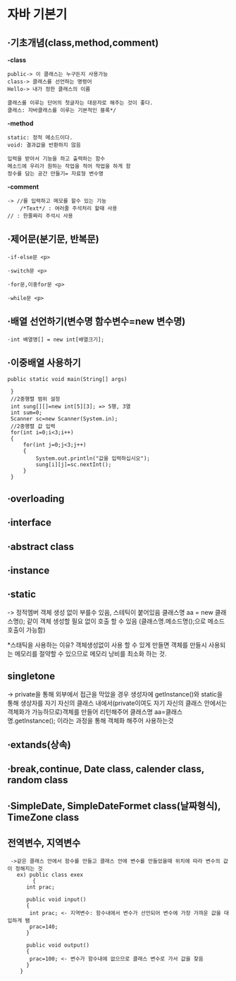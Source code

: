 # 자바 기본기

<h2>·기초개념(class,method,comment)</h2><p>
	
   <b>-class</b> <p>
	
    public-> 이 클래스는 누구든지 사용가능
    class-> 클래스를 선언하는 명령어
    Hello-> 내가 정한 클래스의 이름

    클래스를 이루는 단어의 첫글자는 대문자로 해주는 것이 좋다.
    클래스: 자바클래스를 이루는 기본적인 블록*/
   
  <b>-method</b> <p>
	

    static: 정적 메소드이다.
    void: 결과값을 반환하지 않음
		
    입력을 받아서 기능을 하고 출력하는 함수
    메소드에 우리가 원하는 작업을 적어 작업을 하게 함
    정수를 담는 공간 만들기= 자료형 변수명 
   
   <b>-comment</b> <p>
   
    -> //를 입력하고 메모를 할수 있는 기능
		/*Text*/ : 여러줄 주석처리 할때 사용 
    // : 한줄짜리 주석시 사용
  
<h2>·제어문(분기문, 반복문)</h2> <p>
  
	·if-else문 <p>	

	·switch문 <p>

	·for문,이중for문 <p>
	
	·while문 <p>
  
<h2>·배열 선언하기(변수명 함수변수=new 변수명)</h2> <p>
	
	·int 배열명[] = new int[배열크기]; 
  
<h2>·이중배열 사용하기</h2> <p>
	
	public static void main(String[] args)
	
     }
     //2중행렬 범위 설정
     int sung[][]=new int[5][3]; => 5행, 3열
     int sum=0;
     Scanner sc=new Scanner(System.in);
     //2중행렬 값 입력
     for(int i=0;i<3;i++)
     {
    	 for(int j=0;j<3;j++)
    	 {
    		 System.out.println("값을 입력하십시오");
    		 sung[i][j]=sc.nextInt();
    	 }
     }
  
<h2>·overloading</h2> <p>
  
<h2>·interface </h2><p>
  
<h2>·abstract class </h2><p>
  
<h2>·instance</h2> <p>
  
<h2>·static</h2><p>
  
-> 정적멤버 객체 생성 없이 부를수 있음, 스테틱이 붙어있음
   클래스명 aa = new 클래스명(); 같이 객체 생성할 필요 없이
   호출 할 수 있음 (클래스명.메소드명();으로 메소드 호출이 가능함)
   
   *스태틱을 사용하는 이유?
   객체생성없이 사용 할 수 있게 만들면 객체를 만들시 사용되는 메모리를 절약할 수 있으므로 메모리 낭비를 최소화 하는 것.
   
   
<h2>singletone </h2><p>
  
-> private을 통해 외부에서 접근을 막았을 경우 생성자에 getInstance()와 static을 통해 생상자를 
   자기 자신의 클래스 내에서(private이여도 자기 자신의 클래스 안에서는 객체화가 가능하므로)객체를 만들어 리턴해주어 
   클래스명 aa=클래스명.getInstance(); 이라는 과정을 통해 객체화 해주어 사용하는것

  
<h2>·extands(상속)</h2> <p>
  
<h2>·break,continue, Date class, calender class, random class</h2> <p>
  
<h2>·SimpleDate, SimpleDateFormet class(날짜형식), TimeZone class</h2> <p>
	
<h2> 전역변수, 지역변수 </h2><p>
	
     ->같은 클래스 안에서 함수를 만들고 클래스 안에 변수를 만들었을때 위치에 따라 변수의 값이 정해지는 것 
       ex) public class exex
            {
	      int prac;
	      
	      public void input()
	      {
	       int prac; <- 지역변수: 함수내에서 변수가 선언되어 변수에 가장 가까운 값을 대입하게 됌
	       prac=140;
	      }
	      
	      public void output()
	      {
	       prac=100; <- 변수가 함수내에 없으므로 클래스 변수로 가서 값을 찾음
	      }
	    }
